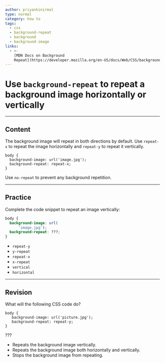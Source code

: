 ```yaml
---
author: priyankinirmal
type: normal
category: how to
tags:
  - css
  - background-repeat
  - background
  - background-image
links:
  - >-
    [MDN Docs on Background
    Repeat](https://developer.mozilla.org/en-US/docs/Web/CSS/background-repeat){documentation}
---
```


# Use `background-repeat` to repeat a background image horizontally or vertically


---

## Content

The background image will repeat in both directions by default. Use `repeat-x`  to repeat the image horizontally and `repeat-y` to repeat it vertically.

```plain-text
body {
  background-image: url('image.jpg');
  background-repeat: repeat-x;
}
```

Use `no-repeat` to prevent any background repetition.


---

## Practice

Complete the code snippet to repeat an image vertically:

```css
body {
  background-image: url(
      'image.jpg');
  background-repeat: ???;
}
```

- `repeat-y`
- `y-repeat`
- `repeat-x`
- `x-repeat`
- `vertical`
- `horizontal`


---

## Revision

What will the following CSS code do?

```plain-text
body {
   background-image: url('picture.jpg');
   background-repeat: repeat-y;
}
```

???

- Repeats the background image vertically.
- Repeats the background image both horizontally and vertically.
- Stops the background image from repeating.
